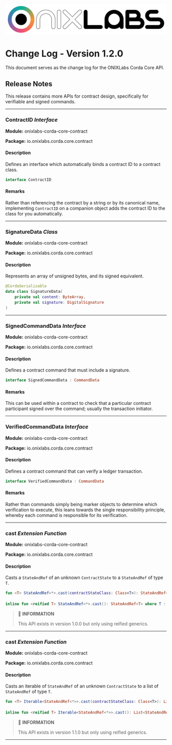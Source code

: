 ![ONIX Labs](https://raw.githubusercontent.com/onix-labs/onix-labs.github.io/master/content/logo/master_full_md.png)

# Change Log - Version 1.2.0

This document serves as the change log for the ONIXLabs Corda Core API.

## Release Notes

This release contains more APIs for contract design, specifically for verifiable and signed commands.

---

### ContractID *Interface*

**Module:** onixlabs-corda-core-contract

**Package:** io.onixlabs.corda.core.contract

#### Description

Defines an interface which automatically binds a contract ID to a contract class.

```kotlin
interface ContractID
```

#### Remarks

Rather than referencing the contract by a string or by its canonical name, implementing `ContractID` on a companion object adds the contract ID to the class for you automatically.

---

### SignatureData *Class*

**Module:** onixlabs-corda-core-contract

**Package:** io.onixlabs.corda.core.contract

#### Description

Represents an array of unsigned bytes, and its signed equivalent.

```kotlin
@CordaSerializable
data class SignatureData(
    private val content: ByteArray, 
    private val signature: DigitalSignature
)
```

---

### SignedCommandData *Interface*

**Module:** onixlabs-corda-core-contract

**Package:** io.onixlabs.corda.core.contract

#### Description

Defines a contract command that must include a signature.

```kotlin
interface SignedCommandData : CommandData
```

#### Remarks

This can be used within a contract to check that a particular contract participant signed over the command; usually the transaction initiator.

---

### VerifiedCommandData *Interface*

**Module:** onixlabs-corda-core-contract

**Package:** io.onixlabs.corda.core.contract

#### Description

Defines a contract command that can verify a ledger transaction.

```kotlin
interface VerifiedCommandData : CommandData
```

#### Remarks

Rather than commands simply being marker objects to determine which verification to execute, this leans towards the single responsibility principle, whereby each command is responsible for its verification.

---

### cast *Extension Function*

**Module:** onixlabs-corda-core-contract

**Package:** io.onixlabs.corda.core.contract

#### Description

Casts a `StateAndRef` of an unknown `ContractState` to a `StateAndRef` of type `T`.

```kotlin
fun <T> StateAndRef<*>.cast(contractStateClass: Class<T>): StateAndRef<T> where T : ContractState

inline fun <reified T> StateAndRef<*>.cast(): StateAndRef<T> where T : ContractState
```

>   🔵 **INFORMATION**
>
>   This API exists in version 1.0.0 but only using reified generics.

---

### cast *Extension Function*

**Module:** onixlabs-corda-core-contract

**Package:** io.onixlabs.corda.core.contract

#### Description

Casts an iterable of `StateAndRef` of an unknown `ContractState` to a list of `StateAndRef` of type `T`.

```kotlin
fun <T> Iterable<StateAndRef<*>>.cast(contractStateClass: Class<T>): List<StateAndRef<T>> where T : ContractState

inline fun <reified T> Iterable<StateAndRef<*>>.cast(): List<StateAndRef<T>> where T : ContractState
```

>   🔵 **INFORMATION**
>
>   This API exists in version 1.1.0 but only using reified generics.

---

